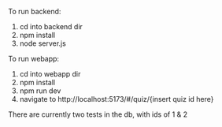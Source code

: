 To run backend:

1. cd into backend dir
2. npm install
3. node server.js

To run webapp:

1. cd into webapp dir
2. npm install
3. npm run dev
4. navigate to http://localhost:5173/#/quiz/{insert quiz id here}

There are currently two tests in the db, with ids of 1 & 2